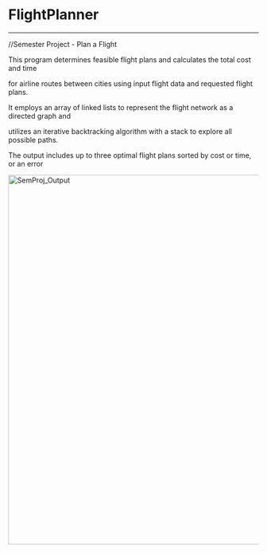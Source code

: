 # FlightPlanner

--------------------
 
//Semester Project - Plan a Flight
 
This program determines feasible flight plans and calculates the total cost and time
 
for airline routes between cities using input flight data and requested flight plans.
 
It employs an array of linked lists to represent the flight network as a directed graph and
 
utilizes an iterative backtracking algorithm with a stack to explore all possible paths.
 
The output includes up to three optimal flight plans sorted by cost or time, or an error
 
<img width="742" alt="SemProj_Output" src="https://github.com/user-attachments/assets/358d9e03-e5e3-446f-8956-d515a9edf622" />
